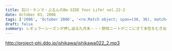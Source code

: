```yaml
---
title: 石川・ホンマ・ぶるんのBe-SIDE Your Life! vol.22-2
date: October 03, 2006
tags: ['2006', 'October 2006', '<re.Match object; span=(30, 36), match='vol.22'>']
draft: false
summary: レギュラーシーズンが押し迫る九月末・・・野球ニートがここにきて本性をむき出しにして、当番組に牙を剥きやがりました！！！！そんな中、ニッポン放送のフクダＤが差し入れを・・・。あんパンをチャージして元気なお三方なんですが・・・NAMAE
---
```


http://project-phi.ddo.jp/ishikawa/ishikawa022_2.mp3
